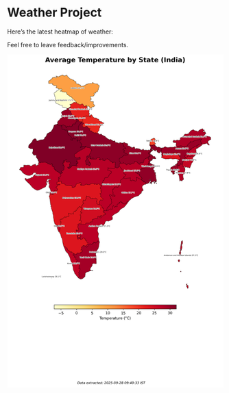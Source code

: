 # Weather Project

Here’s the latest heatmap of weather:

Feel free to leave feedback/improvements.

![India Heatmap](docs/assets/india_heatmap.png?v=D8B53B)
